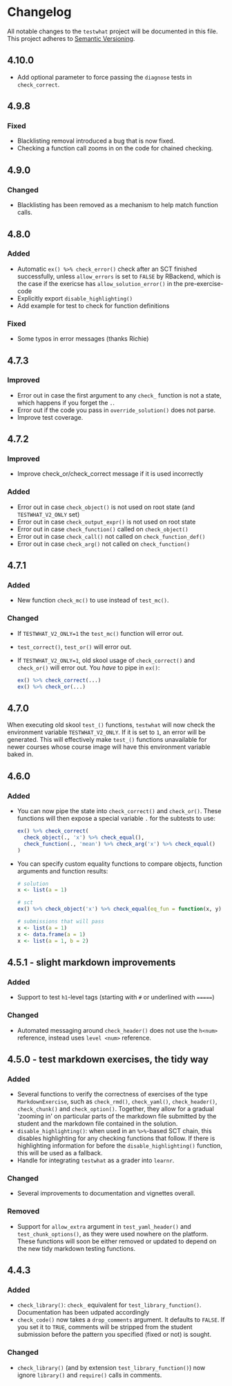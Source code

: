 # Changelog

All notable changes to the `testwhat` project will be documented in this file. This project adheres to [Semantic Versioning](http://semver.org/spec/v2.0.0.html).

## 4.10.0

- Add optional parameter to force passing the `diagnose` tests in `check_correct`.

## 4.9.8

### Fixed

- Blacklisting removal introduced a bug that is now fixed.
- Checking a function call zooms in on the code for chained checking.

## 4.9.0

### Changed

- Blacklisting has been removed as a mechanism to help match function calls.

## 4.8.0

### Added

- Automatic `ex() %>% check_error()` check after an SCT finished successfully, unless `allow_errors` is set to `FALSE` by RBackend, which is the case if the exericse has `allow_solution_error()` in the pre-exercise-code
- Explicitly export `disable_highlighting()`
- Add example for test to check for function definitions

### Fixed

- Some typos in error messages (thanks Richie)

## 4.7.3

### Improved

- Error out in case the first argument to any `check_` function is not a state, which happens if you forget the `.`.
- Error out if the code you pass in `override_solution()` does not parse.
- Improve test coverage.

## 4.7.2

### Improved

- Improve check_or/check_correct message if it is used incorrectly

### Added

- Error out in case `check_object()` is not used on root state (and `TESTWHAT_V2_ONLY` set)
- Error out in case `check_output_expr()` is not used on root state
- Error out in case `check_function()` called on `check_object()`
- Error out in case `check_call()` not called on `check_function_def()`
- Error out in case `check_arg()` not called on `check_function()`

## 4.7.1

### Added

- New function `check_mc()` to use instead of `test_mc()`.

### Changed

- If `TESTWHAT_V2_ONLY=1` the `test_mc()` function will error out.
- `test_correct()`, `test_or()` will error out.
- If `TESTWHAT_V2_ONLY=1`, old skool usage of `check_correct()` and `check_or()` will error out.
  You _have_ to pipe in `ex()`:

  ```R
  ex() %>% check_correct(...)
  ex() %>% check_or(...)
  ```

## 4.7.0

When executing old skool `test_()` functions, `testwhat` will now check the environment variable `TESTWHAT_V2_ONLY`. If it is set to `1`, an error will be generated. This will effectively make `test_()` functions unavailable for newer courses whose course image will have this environment variable baked in.

## 4.6.0

### Added

- You can now pipe the state into `check_correct()` and `check_or()`. These functions will then expose a special variable `.` for the subtests to use:

  ```R
  ex() %>% check_correct(
    check_object(., 'x') %>% check_equal(),
    check_function(., 'mean') %>% check_arg('x') %>% check_equal()
  )
  ```

- You can specify custom equality functions to compare objects, function arguments and function results:

  ```R
  # solution
  x <- list(a = 1)

  # sct
  ex() %>% check_object('x') %>% check_equal(eq_fun = function(x, y) { x$a == x$b })

  # submissions that will pass
  x <- list(a = 1)
  x <- data.frame(a = 1)
  x <- list(a = 1, b = 2)
  ```

## 4.5.1 - slight markdown improvements

### Added

- Support to test `h1`-level tags (starting with `#` or underlined with `=====`)

### Changed

- Automated messaging around `check_header()` does not use the `h<num>` reference, instead uses `level <num>` reference.

## 4.5.0 - test markdown exercises, the tidy way

### Added

- Several functions to verify the correctness of exercises of the type `MarkdownExercise`, such as `check_rmd()`, `check_yaml()`, `check_header()`, `check_chunk()` and `check_option()`. Together, they allow for a gradual 'zooming in' on particular parts of the markdown file submitted by the student and the markdown file contained in the solution.
- `disable_highlighting()`: when used in an `%>%`-based SCT chain, this disables highlighting for any checking functions that follow. If there is highlighting information for before the `disable_highlighting()` function, this will be used as a fallback.
- Handle for integrating `testwhat` as a grader into `learnr`.

### Changed

- Several improvements to documentation and vignettes overall.

### Removed

- Support for `allow_extra` argument in `test_yaml_header()` and `test_chunk_options()`, as they were used nowhere on the platform. These functions will soon be either removed or updated to depend on the new tidy markdown testing functions.

## 4.4.3

### Added

- `check_library()`: `check_` equivalent for `test_library_function()`. Documentation has been udpated accordingly
- `check_code()` now takes a `drop_comments` argument. It defaults to `FALSE`. If you set it to `TRUE`, comments will be stripped from the student submission before the pattern you specified (fixed or not) is sought.

### Changed

- `check_library()` (and by extension `test_library_function()`) now ignore `library()` and `require()` calls in comments.
